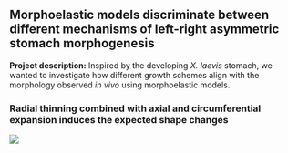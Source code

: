 ## Morphoelastic models discriminate between different mechanisms of left-right asymmetric stomach morphogenesis

**Project description:** Inspired by the developing *X. laevis* stomach, we wanted to investigate how different growth schemes align with the morphology observed *in vivo* using morphoelastic models.

### Radial thinning combined with axial and circumferential expansion induces the expected shape changes

<img src="images/r-t+z+ gif.gif?raw=true"/>

